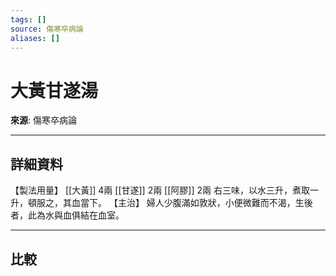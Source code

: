 ```yaml
---
tags: []
source: 傷寒卒病論
aliases: []
---
```


# 大黃甘遂湯

**來源**: 傷寒卒病論  

---

## 詳細資料
【製法用量】 [[大黃]] 4兩 [[甘遂]] 2兩 [[阿膠]] 2兩
右三味，以水三升，煮取一升，頓服之，其血當下。
【主治】
婦人少腹滿如敦狀，小便微難而不渴，生後者，此為水與血俱結在血室。

---

## 比較
